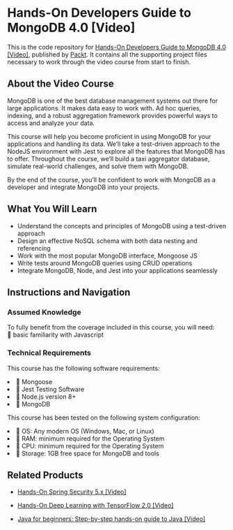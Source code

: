 # Hands-On Developers Guide to MongoDB 4.0 [Video]
This is the code repository for [Hands-On Developers Guide to MongoDB 4.0 [Video]](https://www.packtpub.com/virtualization-and-cloud/hands-developers-guide-mongodb-40-video), published by [Packt](https://www.packtpub.com/?utm_source=github). It contains all the supporting project files necessary to work through the video course from start to finish.
## About the Video Course
MongoDB is one of the best database management systems out there for large applications. It makes data easy to work with. Ad hoc queries, indexing, and a robust aggregation framework provides powerful ways to access and analyze your data. 

This course will help you become proficient in using MongoDB for your applications and handling its data. We’ll take a test-driven approach to the NodeJS environment with Jest to explore all the features that MongoDB has to offer. Throughout the course, we’ll build a taxi aggregator database, simulate real-world challenges, and solve them with MongoDB. 

By the end of the course, you’ll be confident to work with MongoDB as a developer and integrate MongoDB into your projects.

<H2>What You Will Learn</H2>
<DIV class=book-info-will-learn-text>
<UL>
<LI>Understand the concepts and principles of MongoDB using a test-driven approach
<LI>Design an effective NoSQL schema with both data nesting and referencing 
<LI>Work with the most popular MongoDB interface, Mongoose JS
<LI>Write tests around MongoDB queries using CRUD operations
<LI> Integrate MongoDB, Node, and Jest into your applications seamlessly </LI></UL></DIV>

## Instructions and Navigation
### Assumed Knowledge
To fully benefit from the coverage included in this course, you will need:<br/>
	basic familiarity with Javascript
### Technical Requirements
This course has the following software requirements:
<LI>	Mongoose
<LI>	Jest Testing Software
<LI>	Node.js version 8+
<LI>	MongoDB </LI>

This course has been tested on the following system configuration:
<LI>	OS: Any modern OS (Windows, Mac, or Linux)
<LI>	RAM: minimum required for the Operating System
<LI>	CPU: minimum required for the Operating System
<LI>	Storage: 1GB free space for MongoDB and tools</LI>


## Related Products
* [Hands-On Spring Security 5.x [Video]](https://www.packtpub.com/application-development/hands-spring-security-5x-video)

* [Hands-On Deep Learning with TensorFlow 2.0 [Video]](https://www.packtpub.com/application-development/hands-deep-learning-tensorflow-20-video)

* [Java for beginners: Step-by-step hands-on guide to Java [Video]](https://www.packtpub.com/application-development/java-beginners-step-step-hands-guide-java-video)

